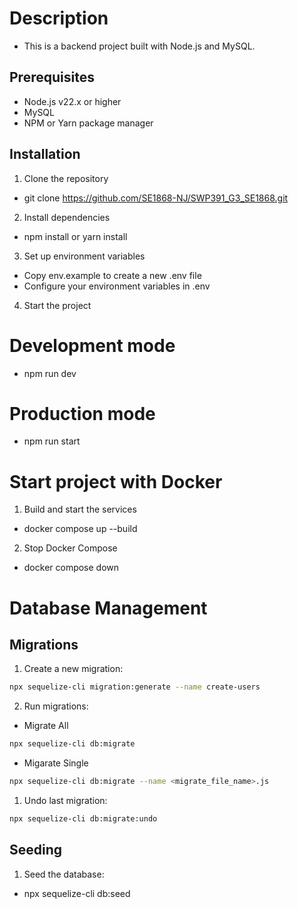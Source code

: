 # Description

- This is a backend project built with Node.js and MySQL.

## Prerequisites

- Node.js v22.x or higher
- MySQL
- NPM or Yarn package manager

## Installation

1. Clone the repository

- git clone https://github.com/SE1868-NJ/SWP391_G3_SE1868.git

2. Install dependencies

- npm install or yarn install

3. Set up environment variables

- Copy env.example to create a new .env file
- Configure your environment variables in .env

4. Start the project

# Development mode

- npm run dev

# Production mode

- npm run start

# Start project with Docker

1. Build and start the services

- docker compose up --build

2. Stop Docker Compose

- docker compose down

# Database Management

## Migrations

1. Create a new migration:

```sh
npx sequelize-cli migration:generate --name create-users
```

2. Run migrations:

- Migrate All

```sh
npx sequelize-cli db:migrate
```

- Migarate Single

```sh
npx sequelize-cli db:migrate --name <migrate_file_name>.js
```

1. Undo last migration:

```sh
npx sequelize-cli db:migrate:undo
```

## Seeding

1. Seed the database:

- npx sequelize-cli db:seed
